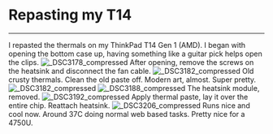 # Repasting my T14
---
I repasted the thermals on my ThinkPad T14 Gen 1 (AMD). I began with opening the bottom case up, having something like a guitar pick helps open the clips.
![_DSC3178_compressed](https://github.com/user-attachments/assets/54ec0cd2-155a-4d16-aa22-cdc9021e54a8)
After opening, remove the screws on the heatsink and disconnect the fan cable.
![_DSC3182_compressed](https://github.com/user-attachments/assets/0595a756-6c62-46f7-b71c-9e5d6df07ca1)
Old crusty thermals. Clean the old paste off. Modern art, almost. Super pretty.
![_DSC3182_compressed](https://github.com/user-attachments/assets/c03a774d-e538-4b81-9039-dec86a7450b7)
![_DSC3188_compressed](https://github.com/user-attachments/assets/d5a1111c-804e-4da9-8e65-82a03b39c3b4)
The heatsink module, removed.
![_DSC3192_compressed](https://github.com/user-attachments/assets/ee0a6d0e-1562-4c9f-944f-3ca59bcb397f)
Apply thermal paste, lay it over the entire chip. Reattach heatsink.
![_DSC3206_compressed](https://github.com/user-attachments/assets/2645dd0e-1ae8-4c00-a34e-7ab803ac0efd)
Runs nice and cool now. Around 37C doing normal web based tasks. Pretty nice for a 4750U.
